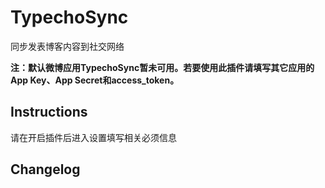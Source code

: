 TypechoSync
===========

同步发表博客内容到社交网络

**注：默认微博应用TypechoSync暂未可用。若要使用此插件请填写其它应用的App Key、App Secret和access_token。**

Instructions
------------

请在开启插件后进入设置填写相关必须信息

Changelog
---------